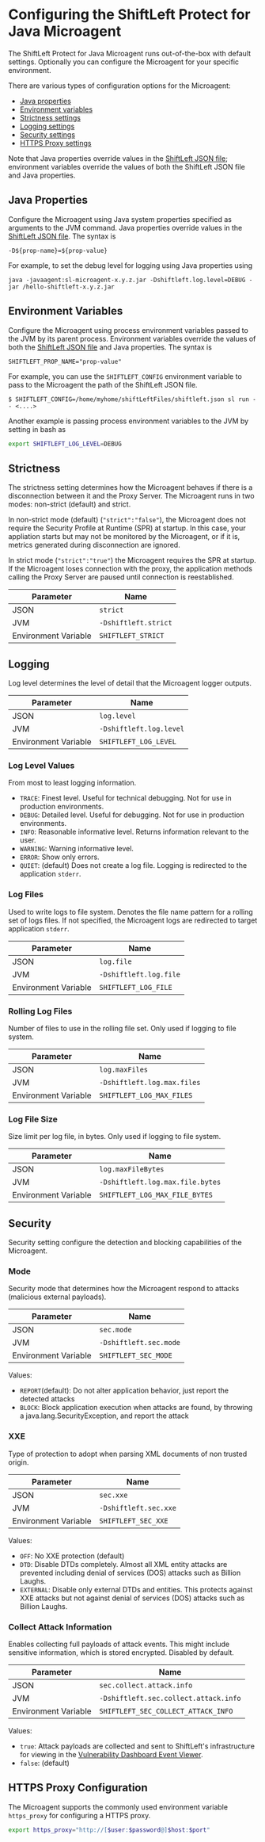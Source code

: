 # Configuring the ShiftLeft Protect for Java Microagent

The ShiftLeft Protect for Java Microagent runs out-of-the-box with default settings. Optionally you can configure the Microagent for your specific environment.

There are various types of configuration options for the Microagent:

* [Java properties](#java-properties) 
* [Environment variables](#environment-variables) 
* [Strictness settings](#strictness) 
* [Logging settings](#logging) 
* [Security settings](#security) 
* [HTTPS Proxy settings](#https-proxy-configuration)

Note that Java properties override values in the [ShiftLeft JSON file](../json-file.md); environment variables override the values of both the ShiftLeft JSON file and Java properties.

## Java Properties 

Configure the Microagent using Java system properties specified as arguments to the JVM command. Java properties override values in the [ShiftLeft JSON file](../json-file.md). The syntax is

`-D${prop-name}=${prop-value}`

For example, to set the debug level for logging using Java properties using

```
java -javaagent:sl-microagent-x.y.z.jar -Dshiftleft.log.level=DEBUG -jar /hello-shiftleft-x.y.z.jar
```

## Environment Variables 

Configure the Microagent using process environment variables passed to the JVM by its parent process. Environment variables override the values of both the [ShiftLeft JSON file](../json-file.md) and Java properties. The syntax is

`SHIFTLEFT_PROP_NAME="prop-value"`

For example, you can use the `SHIFTLEFT_CONFIG` environment variable to pass to the Microagent the path of the ShiftLeft JSON file.

`$ SHIFTLEFT_CONFIG=/home/myhome/shiftLeftFiles/shiftleft.json sl run -- <....>`

Another example is passing process environment variables to the JVM by setting in bash as 

```bash
export SHIFTLEFT_LOG_LEVEL=DEBUG 
```
## Strictness

The strictness setting determines how the Microagent behaves if there is a disconnection between it and the Proxy Server.  The Microagent runs in two modes: non-strict (default) and strict.

In non-strict mode (default) (`"strict":"false"`), the Microagent does not require the Security Profile at Runtime (SPR) at startup. In this case, your appliation starts but may not be monitored by the Microagent, or if it is, metrics generated during disconnection are ignored.

In strict mode (`"strict":"true"`) the Microagent requires the SPR at startup. If the Microagent loses connection with the proxy, the application methods calling the Proxy Server are paused until connection is reestablished.

Parameter | Name
--- | ---
JSON | `strict`
JVM | `-Dshiftleft.strict`
Environment Variable | `SHIFTLEFT_STRICT`

## Logging

Log level determines the level of detail that the Microagent logger outputs.

Parameter | Name
--- | ---
JSON | `log.level`
JVM | `-Dshiftleft.log.level`
Environment Variable | `SHIFTLEFT_LOG_LEVEL`

### Log Level Values

From most to least logging information.

- `TRACE`: Finest level. Useful for technical debugging. Not for use in production environments.
- `DEBUG`: Detailed level. Useful for debugging. Not for use in production environments.
- `INFO`: Reasonable informative level. Returns information relevant to the user.
- `WARNING`: Warning informative level.
- `ERROR`: Show only errors.
- `QUIET`: (default) Does not create a log file. Logging is redirected to the application `stderr`.

### Log Files

Used to write logs to file system. Denotes the file name pattern for a rolling set of logs files. If not specified, the Microagent logs are redirected to target application `stderr`.

Parameter | Name
--- | ---
JSON | `log.file`
JVM | `-Dshiftleft.log.file`
Environment Variable | `SHIFTLEFT_LOG_FILE`

### Rolling Log Files

Number of files to use in the rolling file set. Only used if logging to file system.

Parameter | Name
--- | ---
JSON | `log.maxFiles`
JVM | `-Dshiftleft.log.max.files`
Environment Variable | `SHIFTLEFT_LOG_MAX_FILES`

### Log File Size

Size limit per log file, in bytes. Only used if logging to file system.

Parameter | Name
--- | ---
JSON | `log.maxFileBytes`
JVM | `-Dshiftleft.log.max.file.bytes`
Environment Variable | `SHIFTLEFT_LOG_MAX_FILE_BYTES`

## Security

Security setting configure the detection and blocking capabilities of the Microagent.

### Mode

Security mode that determines how the Microagent respond to attacks (malicious external payloads).

Parameter | Name
--- | ---
JSON | `sec.mode`
JVM | `-Dshiftleft.sec.mode`
Environment Variable | `SHIFTLEFT_SEC_MODE`

Values:
- `REPORT`(default): Do not alter application behavior, just report the detected attacks
- `BLOCK`: Block application execution when attacks are found, by throwing a java.lang.SecurityException, and report the attack

### XXE

Type of protection to adopt when parsing XML documents of non trusted origin.

Parameter | Name
--- | ---
JSON | `sec.xxe`
JVM | `-Dshiftleft.sec.xxe`
Environment Variable | `SHIFTLEFT_SEC_XXE`

Values:
  - `OFF`: No XXE protection (default)
  - `DTD`: Disable DTDs completely. Almost all XML entity attacks are prevented including denial of services (DOS) attacks such as Billion Laughs.
  - `EXTERNAL`: Disable only external DTDs and entities. This protects against XXE attacks but not against denial of services (DOS) attacks such as Billion Laughs.

### Collect Attack Information

Enables collecting full payloads of attack events. This might include sensitive information, which is stored encrypted. Disabled by default.

Parameter | Name
--- | ---
JSON | `sec.collect.attack.info`
JVM | `-Dshiftleft.sec.collect.attack.info`
Environment Variable | `SHIFTLEFT_SEC_COLLECT_ATTACK_INFO`

 Values:
  - `true`: Attack payloads are collected and sent to ShiftLeft's infrastructure for viewing in the [Vulnerability Dashboard Event Viewer](../../using-dashboard/vulnerability-dashboard.md#event-details).
  - `false`: (default)

## HTTPS Proxy Configuration

The Microagent supports the commonly used environment variable `https_proxy` for configuring a HTTPS proxy.

```bash
export https_proxy="http://[$user:$password@]$host:$port"
```
